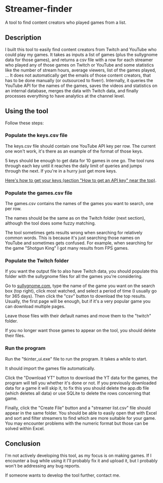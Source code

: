 # Streamer-finder
A tool to find content creators who played games from a list.

## Description
I built this tool to easily find content creators from Twitch and YouTube who could play my games.
It takes as inputs a list of games (plus the sullygnome data for those games), and returns a csv file with a row for each streamer who played any of those games on Twitch or YouTube and some statistics like the number of stream hours, average viewers, list of the games played, ... It does not automatically get the emails of those content creators, that has to be done manually (or outsourced to fiverr).
Internally, it queries the YouTube API for the names of the games, saves the videos and statistics on an internal database, merges the data with Twitch data, and finally processes everything to have analytics at the channel level.

## Using the tool
Follow these steps:
### Populate the keys.csv file
The keys.csv file should contain one YouTube API key per row. The current one won't work, it's there as an example of the format of those keys.

5 keys should be enough to get data for 10 games in one go. The tool runs through each key until it reaches the daily limit of queries and jumps through the next. If you're in a hurry just get more keys.

[Here's how to get your keys (section "How to get an API key" near the top)](https://medium.com/mcd-unison/youtube-data-api-v3-in-python-tutorial-with-examples-e829a25d2ebd).
### Populate the games.csv file
The games.csv contains the names of the games you want to search, one per row.

The names should be the same as on the Twitch folder (next section), although the tool does some fuzzy matching.

The tool sometimes gets results wrong when searching for relatively common words. This is because it's just searching those names on YouTube and sometimes gets confused. For example, when searching for the game "Shotgun King" I got many results from FPS games.

### Populate the Twitch folder
If you want the output file to also have Twitch data, you should populate this folder with the sullygnome files for all the games you're considering.

Go to [sullygnome.com](https://sullygnome.com/), type the name of the game you want on the search box (top right), click most watched, and select a period of time (I usually go for 365 days). Then click the "csv" button to download the top results. Usually, the first page will be enough, but if it's a very popular game you can download multiple pages.

Leave those files with their default names and move them to the "twitch" folder.

If you no longer want those games to appear on the tool, you should delete their files.

### Run the program
Run the "tkinter_ui.exe" file to run the program. It takes a while to start.

It should import the games file automatically.

Click the "Download YT" button to download the YT data for the games, the program will tell you whether it's done or not. If you previously downloaded data for a game it will skip it, to fix this you should delete the app.db file (which deletes all data) or use SQLite to delete the rows concerning that game.

Finally, click the "Create File" button and a "streamer list.csv" file should appear in the same folder. You should be able to easily open that with Excel and sort and filter streamers to find which are more suitable for your game. You may encounter problems with the numeric format but those can be solved within Excel.

## Conclusion
I'm not actively developing this tool, as my focus is on making games. If I encounter a bug while using it I'll probably fix it and upload it, but I probably won't be addressing any bug reports.

If someone wants to develop the tool further, contact me.
